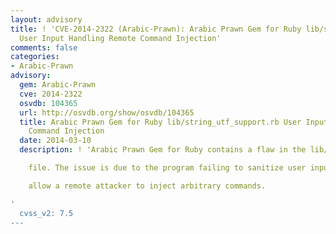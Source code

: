 ```yaml
---
layout: advisory
title: ! 'CVE-2014-2322 (Arabic-Prawn): Arabic Prawn Gem for Ruby lib/string_utf_support.rb
  User Input Handling Remote Command Injection'
comments: false
categories:
- Arabic-Prawn
advisory:
  gem: Arabic-Prawn
  cve: 2014-2322
  osvdb: 104365
  url: http://osvdb.org/show/osvdb/104365
  title: Arabic Prawn Gem for Ruby lib/string_utf_support.rb User Input Handling Remote
    Command Injection
  date: 2014-03-10
  description: ! 'Arabic Prawn Gem for Ruby contains a flaw in the lib/string_utf_support.rb

    file. The issue is due to the program failing to sanitize user input. This may

    allow a remote attacker to inject arbitrary commands.

'
  cvss_v2: 7.5
---
```

